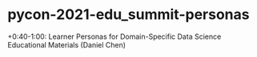 # pycon-2021-edu_summit-personas
+0:40-1:00: Learner Personas for Domain-Specific Data Science Educational Materials (Daniel Chen)

